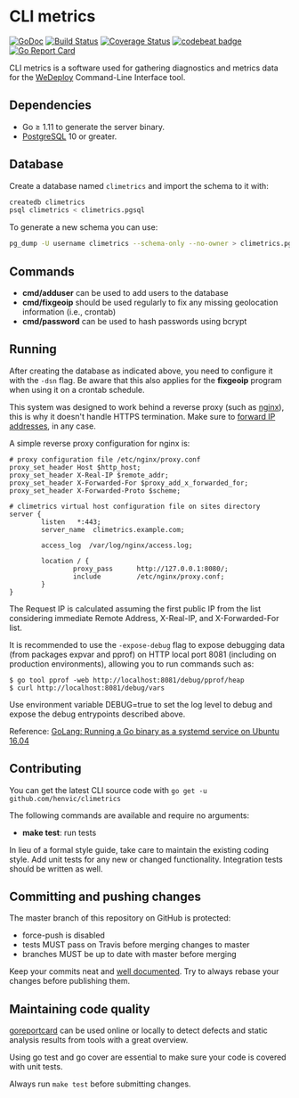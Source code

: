 # CLI metrics

[![GoDoc](https://godoc.org/github.com/henvic/climetrics?status.svg)](https://godoc.org/github.com/henvic/climetrics) [![Build Status](https://travis-ci.org/henvic/climetrics.svg?branch=master)](https://travis-ci.org/henvic/climetrics) [![Coverage Status](https://coveralls.io/repos/henvic/climetrics/badge.svg)](https://coveralls.io/r/henvic/climetrics) [![codebeat badge](https://codebeat.co/badges/0f69eea8-4ac2-40f5-9848-e931b5faf186)](https://codebeat.co/projects/github-com-henvic-climetrics-master) [![Go Report Card](https://goreportcard.com/badge/github.com/henvic/climetrics)](https://goreportcard.com/report/github.com/henvic/climetrics)

CLI metrics is a software used for gathering diagnostics and metrics data for the [WeDeploy](https://www.wedeploy.com/) Command-Line Interface tool.

## Dependencies

* Go ≥ 1.11 to generate the server binary.
* [PostgreSQL](https://www.postgresql.org) 10 or greater.

## Database
Create a database named `climetrics` and import the schema to it with:

```bash
createdb climetrics
psql climetrics < climetrics.pgsql
```

To generate a new schema you can use:

```bash
pg_dump -U username climetrics --schema-only --no-owner > climetrics.pgsql
```

## Commands

* **cmd/adduser** can be used to add users to the database
* **cmd/fixgeoip** should be used regularly to fix any missing geolocation information (i.e., crontab)
* **cmd/password** can be used to hash passwords using bcrypt

## Running

After creating the database as indicated above, you need to configure it with the `-dsn` flag. Be aware that this also applies for the **fixgeoip** program when using it on a crontab schedule.

This system was designed to work behind a reverse proxy (such as [nginx](https://nginx.com)), this is why it doesn't handle HTTPS termination. Make sure to [forward IP addresses](https://www.nginx.com/resources/wiki/start/topics/examples/forwarded/), in any case.

A simple reverse proxy configuration for nginx is:

```
# proxy configuration file /etc/nginx/proxy.conf
proxy_set_header Host $http_host;
proxy_set_header X-Real-IP $remote_addr;
proxy_set_header X-Forwarded-For $proxy_add_x_forwarded_for;
proxy_set_header X-Forwarded-Proto $scheme;

# climetrics virtual host configuration file on sites directory
server {
        listen   *:443;
        server_name  climetrics.example.com;

        access_log  /var/log/nginx/access.log;

        location / {
                proxy_pass      http://127.0.0.1:8080/;
                include         /etc/nginx/proxy.conf;
        }
}
```

The Request IP is calculated assuming the first public IP from the list considering immediate Remote Address, X-Real-IP, and X-Forwarded-For list.

It is recommended to use the `-expose-debug` flag to expose debugging data (from packages expvar and pprof) on HTTP local port 8081 (including on production environments), allowing you to run commands such as:

```
$ go tool pprof -web http://localhost:8081/debug/pprof/heap
$ curl http://localhost:8081/debug/vars
```

Use environment variable DEBUG=true to set the log level to debug and expose the debug entrypoints described above.

Reference: [GoLang: Running a Go binary as a systemd service on Ubuntu 16.04](https://fabianlee.org/2017/05/21/golang-running-a-go-binary-as-a-systemd-service-on-ubuntu-16-04/)

## Contributing
You can get the latest CLI source code with `go get -u github.com/henvic/climetrics`

The following commands are available and require no arguments:

* **make test**: run tests

In lieu of a formal style guide, take care to maintain the existing coding style. Add unit tests for any new or changed functionality. Integration tests should be written as well.

## Committing and pushing changes
The master branch of this repository on GitHub is protected:
* force-push is disabled
* tests MUST pass on Travis before merging changes to master
* branches MUST be up to date with master before merging

Keep your commits neat and [well documented](https://wiki.openstack.org/wiki/GitCommitMessages). Try to always rebase your changes before publishing them.

## Maintaining code quality
[goreportcard](https://goreportcard.com/report/github.com/henvic/climetrics) can be used online or locally to detect defects and static analysis results from tools with a great overview.

Using go test and go cover are essential to make sure your code is covered with unit tests.

Always run `make test` before submitting changes.
